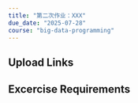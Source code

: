 ```yaml
---
title: "第二次作业：XXX"
due_date: "2025-07-28"
course: "big-data-programming"
---
```


## Upload Links

## Excercise Requirements
